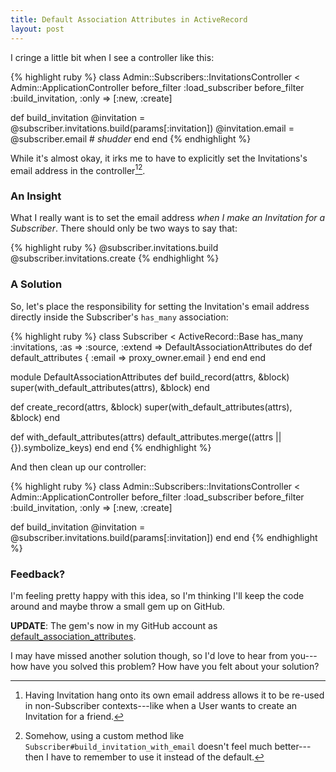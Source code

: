 ```yaml
---
title: Default Association Attributes in ActiveRecord
layout: post
---
```


I cringe a little bit when I see a controller like this:

{% highlight ruby %}
class Admin::Subscribers::InvitationsController < Admin::ApplicationController
  before_filter :load_subscriber
  before_filter :build_invitation, :only => [:new, :create]

  def build_invitation
    @invitation = @subscriber.invitations.build(params[:invitation])
    @invitation.email = @subscriber.email # *shudder*
  end
end
{% endhighlight %}

While it's almost okay, it irks me to have to explicitly set the Invitations's email address in the controller[^1][^2].

### An Insight

What I really want is to set the email address _when I make an Invitation for a Subscriber_. There should only be two ways to say that:

{% highlight ruby %}
@subscriber.invitations.build
@subscriber.invitations.create
{% endhighlight %}

### A Solution

So, let's place the responsibility for setting the Invitation's email address directly inside the Subscriber's `has_many` association:

{% highlight ruby %}
class Subscriber < ActiveRecord::Base
  has_many :invitations, :as => :source, :extend => DefaultAssociationAttributes do
    def default_attributes
      { :email => proxy_owner.email }
    end
  end
end

module DefaultAssociationAttributes
  def build_record(attrs, &block)
    super(with_default_attributes(attrs), &block)
  end

  def create_record(attrs, &block)
    super(with_default_attributes(attrs), &block)
  end

  def with_default_attributes(attrs)
    default_attributes.merge((attrs || {}).symbolize_keys)
  end
end
{% endhighlight %}

And then clean up our controller:

{% highlight ruby %}
class Admin::Subscribers::InvitationsController < Admin::ApplicationController
  before_filter :load_subscriber
  before_filter :build_invitation, :only => [:new, :create]

  def build_invitation
    @invitation = @subscriber.invitations.build(params[:invitation])
  end
end
{% endhighlight %}

### Feedback?

I'm feeling pretty happy with this idea, so I'm thinking I'll keep the code around and maybe throw a small gem up on GitHub.

**UPDATE**: The gem's now in my GitHub account as [default\_association\_attributes](http://github.com/matthewtodd/default_association_attributes).

I may have missed another solution though, so I'd love to hear from you---how have you solved this problem? How have you felt about your solution?

[^1]: Having Invitation hang onto its own email address allows it to be re-used in non-Subscriber contexts---like when a User wants to create an Invitation for a friend.

[^2]: Somehow, using a custom method like `Subscriber#build_invitation_with_email` doesn't feel much better---then I have to remember to use it instead of the default.
